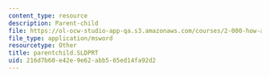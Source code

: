 ```yaml
---
content_type: resource
description: Parent-child
file: https://ol-ocw-studio-app-qa.s3.amazonaws.com/courses/2-000-how-and-why-machines-work-spring-2002/216d7b60e42e9e62abb565ed14fa92d2_parentchild.SLDPRT
file_type: application/msword
resourcetype: Other
title: parentchild.SLDPRT
uid: 216d7b60-e42e-9e62-abb5-65ed14fa92d2
---
```

